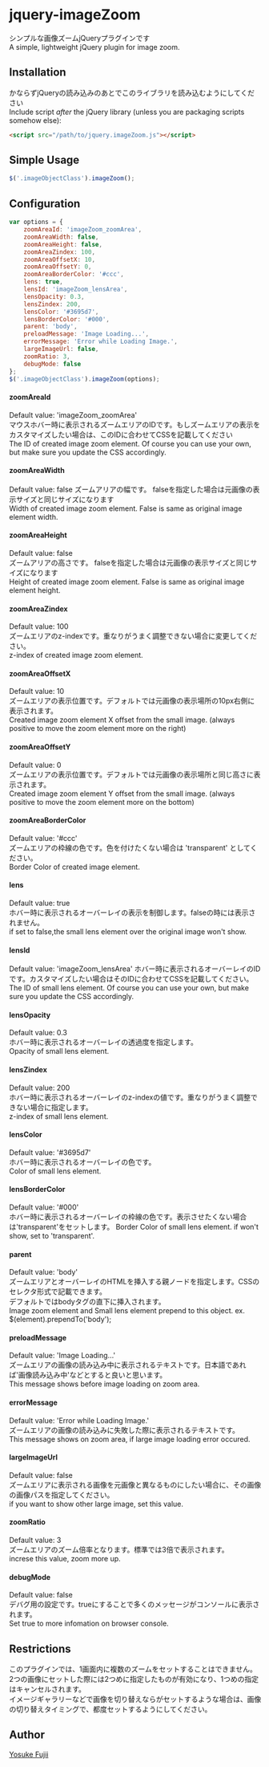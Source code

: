 jquery-imageZoom
================

シンプルな画像ズームjQueryプラグインです  
A simple, lightweight jQuery plugin for image zoom.

## Installation

かならずjQueryの読み込みのあとでこのライブラリを読み込むようにしてください  
Include script *after* the jQuery library (unless you are packaging scripts somehow else):

```html
<script src="/path/to/jquery.imageZoom.js"></script>
```

## Simple Usage

```javascript
$('.imageObjectClass').imageZoom();
```

## Configuration

```javascript
var options = {
    zoomAreaId: 'imageZoom_zoomArea',
    zoomAreaWidth: false,
    zoomAreaHeight: false,
    zoomAreaZindex: 100,
    zoomAreaOffsetX: 10,
    zoomAreaOffsetY: 0,
    zoomAreaBorderColor: '#ccc',
    lens: true,
    lensId: 'imageZoom_lensArea',
    lensOpacity: 0.3,
    lensZindex: 200,
    lensColor: '#3695d7',
    lensBorderColor: '#000',
    parent: 'body',
    preloadMessage: 'Image Loading...',
    errorMessage: 'Error while Loading Image.',
    largeImageUrl: false,
    zoomRatio: 3,
    debugMode: false
};
$('.imageObjectClass').imageZoom(options);
```
#### zoomAreaId
Default value: 'imageZoom_zoomArea'  
マウスホバー時に表示されるズームエリアのIDです。もしズームエリアの表示をカスタマイズしたい場合は、このIDに合わせてCSSを記載してください  
The ID of created image zoom element. Of course you can use your own, but make sure you update the CSS accordingly.

#### zoomAreaWidth
Default value: false 
ズームアリアの幅です。 falseを指定した場合は元画像の表示サイズと同じサイズになります  
Width of created image zoom element. False is same as original image element width.

#### zoomAreaHeight
Default value: false  
ズームアリアの高さです。 falseを指定した場合は元画像の表示サイズと同じサイズになります  
Height of created image zoom element. False is same as original image element height.

#### zoomAreaZindex
Default value: 100  
ズームエリアのz-indexです。重なりがうまく調整できない場合に変更してください。  
z-index of created image zoom element.

#### zoomAreaOffsetX
Default value: 10  
ズームエリアの表示位置です。デフォルトでは元画像の表示場所の10px右側に表示されます。  
Created image zoom element X offset from the small image. (always positive to move the zoom element more on the right)

#### zoomAreaOffsetY
Default value: 0  
ズームエリアの表示位置です。デフォルトでは元画像の表示場所と同じ高さに表示されます。  
Created image zoom element Y offset from the small image. (always positive to move the zoom element more on the bottom)

#### zoomAreaBorderColor
Default value: '#ccc'  
ズームエリアの枠線の色です。色を付けたくない場合は 'transparent' としてください。  
Border Color of created image element.

#### lens
Default value: true  
ホバー時に表示されるオーバーレイの表示を制御します。falseの時には表示されません。  
if set to false,the small lens element over the original image won't show.

#### lensId
Default value: 'imageZoom_lensArea'
ホバー時に表示されるオーバーレイのIDです。カスタマイズしたい場合はそのIDに合わせてCSSを記載してください。  
The ID of small lens element. Of course you can use your own, but make sure you update the CSS accordingly.

#### lensOpacity
Default value: 0.3  
ホバー時に表示されるオーバーレイの透過度を指定します。  
Opacity of small lens element.

#### lensZindex
Default value: 200  
ホバー時に表示されるオーバーレイのz-indexの値です。重なりがうまく調整できない場合に指定します。  
z-index of small lens element.

#### lensColor
Default value: '#3695d7'  
ホバー時に表示されるオーバーレイの色です。  
Color of small lens element.

#### lensBorderColor
Default value: '#000'  
ホバー時に表示されるオーバーレイの枠線の色です。表示させたくない場合は'transparent'をセットします。
Border Color of small lens element. if won't show, set to 'transparent'.

#### parent
Default value: 'body'  
ズームエリアとオーバーレイのHTMLを挿入する親ノードを指定します。CSSのセレクタ形式で記載できます。  
デフォルトではbodyタグの直下に挿入されます。  
Image zoom element and Small lens element prepend to this object.
ex.  $(element).prependTo('body');

#### preloadMessage
Default value: 'Image Loading...'  
ズームエリアの画像の読み込み中に表示されるテキストです。日本語であれば'画像読み込み中'などとすると良いと思います。  
This message shows before image loading on zoom area.

#### errorMessage
Default value: 'Error while Loading Image.'  
ズームエリアの画像の読み込みに失敗した際に表示されるテキストです。  
This message shows on zoom area, if large image loading error occured.

#### largeImageUrl
Default value: false  
ズームエリアに表示される画像を元画像と異なるものにしたい場合に、その画像の画像パスを指定してください。  
if you want to show other large image, set this value.

#### zoomRatio
Default value: 3  
ズームエリアのズーム倍率となります。標準では3倍で表示されます。  
increse this value, zoom more up.

#### debugMode
Default value: false  
デバグ用の設定です。trueにすることで多くのメッセージがコンソールに表示されます。  
Set true to more infomation on browser console.


## Restrictions
このプラグインでは、1画面内に複数のズームをセットすることはできません。  
2つの画像にセットした際には2つめに指定したものが有効になり、1つめの指定はキャンセルされます。  
イメージギャラリーなどで画像を切り替えならがセットするような場合は、画像の切り替えタイミングで、都度セットするようにしてください。


## Author

[Yosuke Fujii](https://github.com/yskfj)

